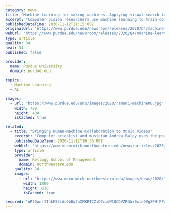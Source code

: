 ```yaml
---
category: news
title: "Machine learning for making machines: Applying visual search to mechanical parts"
excerpt: "Computer vision researchers use machine learning to train computers in visually recognizing objects – but very few apply machine learning to mechanical parts such as gearboxes, bearings, brakes, clutches,"
publishedDateTime: 2020-11-12T21:15:00Z
originalUrl: "https://www.purdue.edu/newsroom/releases/2020/Q4/machine-learning-for-making-machines-applying-visual-search-to-mechanical-parts.html"
webUrl: "https://www.purdue.edu/newsroom/releases/2020/Q4/machine-learning-for-making-machines-applying-visual-search-to-mechanical-parts.html"
type: article
quality: 34
heat: 34
published: false

provider:
  name: Purdue University
  domain: purdue.edu

topics:
  - Machine Learning
  - AI

images:
  - url: "https://www.purdue.edu/uns/images/2020/ramani-machineOG.jpg"
    width: 780
    height: 400
    isCached: true

related:
  - title: "Bringing Human-Machine Collaboration to Music Videos"
    excerpt: "Computer scientist and musician Andrew Paley uses the power of human-artificial intelligence collaboration to provide unique visualizations for his music."
    publishedDateTime: 2020-11-12T16:36:00Z
    webUrl: "https://www.mccormick.northwestern.edu/news/articles/2020/11/bringing-human-machine-collaboration-to-music-videos.html"
    type: article
    provider:
      name: Kellogg School of Management
      domain: northwestern.edu
    quality: 24
    images:
      - url: "https://www.mccormick.northwestern.edu/images/news/2020/11/bringing-human-machine-collaboration-to-music-videos-social.jpg"
        width: 1200
        height: 630
        isCached: true

secured: "uRtQwnrIThkFS3iAcGbDq7uXFKRTCZiQ7cidW1QCDVZR3Wx0xtnQVgZPHfFFW3oAlNPwX6SxRwXFjKW/QHWqp122DWBaS4SA1JYA3Zr53w5ziMvT3e0ekwdvMCcwDOnu3Po2KH0g84bzebbmogdbngzOumzRIL9WhjdX4Z3oNKvLZrmr+wGPTsG14Ie7HTgaSfenSlAyrCzKO9kLlBintLXIj3kqqnsh0wvKoD9tsgcaMgYAZ2IN5wD/aVMw7rMTKlM/6cYJZ/4cUu16wCKSYAGH/BxlXw7aYR0DxpdY88wdsGL6Pv1H4upGXtd5JMiXpu59RtrxHIo83gKGXuF6+SOoh2yLlv0SLUlLpla5S50=;flufYmbnDlGk72Kf5hOTqg=="
---
```


